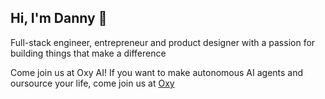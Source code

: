 ## Hi, I'm Danny 👋

Full-stack engineer, entrepreneur and product designer with a passion for building things that make a difference

Come join us at Oxy AI!
If you want to make autonomous AI agents and oursource your life, come join us at [Oxy](https://github.com/dannyglendale/oxy)

